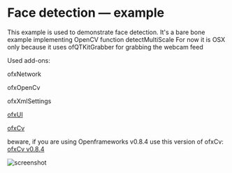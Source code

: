 # Face detection — example
    

This example is used to demonstrate face detection.
It's a bare bone example implementing OpenCV function detectMultiScale
For now it is OSX only because it uses ofQTKitGrabber for grabbing the webcam feed

Used add-ons:

ofxNetwork

ofxOpenCv

ofxXmlSettings

[ofxUI](https://github.com/rezaali/ofxUI)

[ofxCv](https://github.com/kylemcdonald/ofxCv)

beware, if you are using Openframeworks v0.8.4 use this version of ofxCv:
[ofxCv v0.8.4](https://github.com/kylemcdonald/ofxCv/tree/0.8.4)


![screenshot](http://www.nocomputer.be/yescomputer/facetracker_screenshot.png)  
